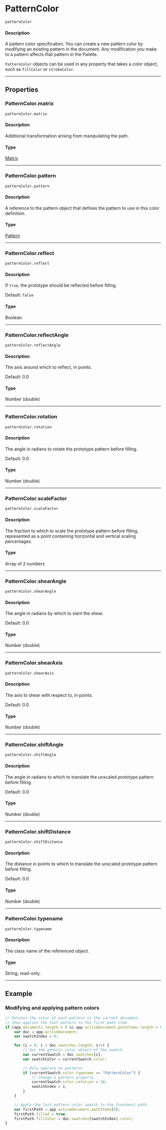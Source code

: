 # PatternColor

`patternColor`

#### Description

A pattern color specification. You can create a new pattern color by modifying an existing pattern in the document. Any modification you make to a pattern affects that pattern in the Palette.

`PatternColor` objects can be used in any property that takes a color object, such as `fillColor` or `strokeColor`.

---

## Properties

### PatternColor.matrix

`patternColor.matrix`

#### Description

Additional transformation arising from manipulating the path.

#### Type

[Matrix](./Matrix.md)

---

### PatternColor.pattern

`patternColor.pattern`

#### Description

A reference to the pattern object that defines the pattern to use in this color definition.

#### Type

[Pattern](./Pattern.md)

---

### PatternColor.reflect

`patternColor.reflect`

#### Description

If `true`, the prototype should be reflected before filling.

Default: `false`

#### Type

Boolean

---

### PatternColor.reflectAngle

`patternColor.reflectAngle`

#### Description

The axis around which to reflect, in points.

Default: 0.0

#### Type

Number (double)

---

### PatternColor.rotation

`patternColor.rotation`

#### Description

The angle in radians to rotate the prototype pattern before filling.

Default: 0.0

#### Type

Number (double)

---

### PatternColor.scaleFactor

`patternColor.scaleFactor`

#### Description

The fraction to which to scale the prototype pattern before filling, represented as a point containing horizontal and vertical scaling percentages.

#### Type

Array of 2 numbers

---

### PatternColor.shearAngle

`patternColor.shearAngle`

#### Description

The angle in radians by which to slant the shear.

Default: 0.0

#### Type

Number (double)

---

### PatternColor.shearAxis

`patternColor.shearAxis`

#### Description

The axis to shear with respect to, in points.

Default: 0.0

#### Type

Number (double)

---

### PatternColor.shiftAngle

`patternColor.shiftAngle`

#### Description

The angle in radians to which to translate the unscaled prototype pattern before filling.

Default: 0.0

#### Type

Number (double)

---

### PatternColor.shiftDistance

`patternColor.shiftDistance`

#### Description

The distance in points to which to translate the unscaled prototype pattern before filling.

Default: 0.0

#### Type

Number (double)

---

### PatternColor.typename

`patternColor.typename`

#### Description

The class name of the referenced object.

#### Type

String; read-only.

---

## Example

### Modifying and applying pattern colors

```javascript
// Rotates the color of each pattern in the current document,
// then applies the last pattern to the first path item
if (app.documents.length > 0 && app.activeDocument.pathItems.length > 0) {
    var doc = app.activeDocument;
    var swatchIndex = 0;

    for (i = 0; i < doc.swatches.length; i++) {
        // Get the generic color object of the swatch
        var currentSwatch = doc.swatches[i];
        var swatchColor = currentSwatch.color;

        // Only operate on patterns
        if (currentSwatch.color.typename == "PatternColor") {
            // Change a pattern property
            currentSwatch.color.rotation = 10;
            swatchIndex = i;
        }
    }

    // Apply the last pattern color swatch to the frontmost path
    var firstPath = app.activeDocument.pathItems[0];
    firstPath.filled = true;
    firstPath.fillColor = doc.swatches[swatchIndex].color;
}
```
